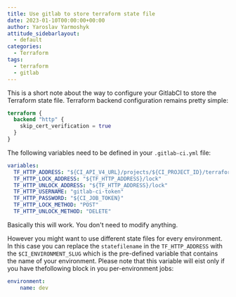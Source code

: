 ```yaml
---
title: Use gitlab to store terraform state file
date: 2023-01-10T00:00:00+00:00
author: Yaroslav Yarmoshyk
attitude_sidebarlayout:
  - default
categories:
  - Terraform
tags:
  - terraform
  - gitlab
---
```

This is a short note about the way to configure your GitlabCI to store the Terraform state file.
Terraform backend configuration remains pretty simple:
```terraform
terraform {
  backend "http" {
    skip_cert_verification = true
  }
}
```

The following variables need to be defined in your `.gitlab-ci.yml` file:
```yaml
variables:
  TF_HTTP_ADDRESS: "${CI_API_V4_URL}/projects/${CI_PROJECT_ID}/terraform/state/statefilename"
  TF_HTTP_LOCK_ADDRESS: "${TF_HTTP_ADDRESS}/lock"
  TF_HTTP_UNLOCK_ADDRESS: "${TF_HTTP_ADDRESS}/lock"
  TF_HTTP_USERNAME: "gitlab-ci-token"
  TF_HTTP_PASSWORD: "${CI_JOB_TOKEN}"
  TF_HTTP_LOCK_METHOD: "POST"
  TF_HTTP_UNLOCK_METHOD: "DELETE"
```
Basically this will work. You don't need to modify anything.

However you might want to use different state files for every environment. In this case you can replace the `statefilename` in the `TF_HTTP_ADDRESS` with the `$CI_ENVIRONMENT_SLUG` which is the pre-defined variable that contains the name of your environment. Please note that this variable will eist only if you have thefollowing block in you per-environment jobs:
```yaml
environment:
    name: dev
```